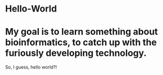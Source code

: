 # Hello-World
# My goal is to learn something about bioinformatics, to catch up with the furiously developing technology.
 So, I guess, hello world?!
